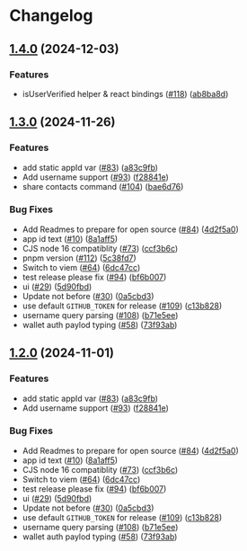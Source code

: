 # Changelog

## [1.4.0](https://github.com/worldcoin/minikit-js/compare/minikit-js-v1.3.0...minikit-js-v1.4.0) (2024-12-03)


### Features

* isUserVerified helper & react bindings ([#118](https://github.com/worldcoin/minikit-js/issues/118)) ([ab8ba8d](https://github.com/worldcoin/minikit-js/commit/ab8ba8da23709a7e5ee4fad7620d91f011735c49))

## [1.3.0](https://github.com/worldcoin/minikit-js/compare/minikit-js-v1.2.0...minikit-js-v1.3.0) (2024-11-26)


### Features

* add static appId var ([#83](https://github.com/worldcoin/minikit-js/issues/83)) ([a83c9fb](https://github.com/worldcoin/minikit-js/commit/a83c9fb6cf731efdde5e3a2b7eafe6c0915cbb50))
* Add username support ([#93](https://github.com/worldcoin/minikit-js/issues/93)) ([f28841e](https://github.com/worldcoin/minikit-js/commit/f28841e598fc181698d33819b0e56dcc73aa42a7))
* share contacts command ([#104](https://github.com/worldcoin/minikit-js/issues/104)) ([bae6d76](https://github.com/worldcoin/minikit-js/commit/bae6d76735be04cd19637f38f3f833ae164c452f))


### Bug Fixes

* Add Readmes to prepare for open source ([#84](https://github.com/worldcoin/minikit-js/issues/84)) ([4d2f5a0](https://github.com/worldcoin/minikit-js/commit/4d2f5a01a392d8ab7743747ce3ca5ba481999db5))
* app id text ([#10](https://github.com/worldcoin/minikit-js/issues/10)) ([8a1aff5](https://github.com/worldcoin/minikit-js/commit/8a1aff5b93b078a1582a06e655f27bd20da096ef))
* CJS node 16 compatiblity ([#73](https://github.com/worldcoin/minikit-js/issues/73)) ([ccf3b6c](https://github.com/worldcoin/minikit-js/commit/ccf3b6c1283dbb97f3033e20fcc05bb59cc6ef8b))
* pnpm version ([#112](https://github.com/worldcoin/minikit-js/issues/112)) ([5c38fd7](https://github.com/worldcoin/minikit-js/commit/5c38fd7d979b9626d86db3b1b6fb0ceb8a73e233))
* Switch to viem ([#64](https://github.com/worldcoin/minikit-js/issues/64)) ([6dc47cc](https://github.com/worldcoin/minikit-js/commit/6dc47cc741abfea6a185c6e42ebc405d4fc28468))
* test release please fix ([#94](https://github.com/worldcoin/minikit-js/issues/94)) ([bf6b007](https://github.com/worldcoin/minikit-js/commit/bf6b007e02c867ec09c853e07b9edb1ecba0d129))
* ui ([#29](https://github.com/worldcoin/minikit-js/issues/29)) ([5d90fbd](https://github.com/worldcoin/minikit-js/commit/5d90fbdd75237e3d849eee52cc2aab97e38b2353))
* Update not before ([#30](https://github.com/worldcoin/minikit-js/issues/30)) ([0a5cbd3](https://github.com/worldcoin/minikit-js/commit/0a5cbd39e4e3a8ef0f75c8a24d6dff790e0316fe))
* use default `GITHUB_TOKEN` for release ([#109](https://github.com/worldcoin/minikit-js/issues/109)) ([c13b828](https://github.com/worldcoin/minikit-js/commit/c13b828420d2949ca6b7d384ff2dca1ca8871214))
* username query parsing ([#108](https://github.com/worldcoin/minikit-js/issues/108)) ([b71e5ee](https://github.com/worldcoin/minikit-js/commit/b71e5eeed1e72c587fe76816d10309ae9a13e101))
* wallet auth paylod typing ([#58](https://github.com/worldcoin/minikit-js/issues/58)) ([73f93ab](https://github.com/worldcoin/minikit-js/commit/73f93abcc14ff2f112d7c1ab12973ab34f711fb8))

## [1.2.0](https://github.com/worldcoin/minikit-js/compare/minikit-js-v1.1.1...minikit-js-v1.2.0) (2024-11-01)


### Features

* add static appId var ([#83](https://github.com/worldcoin/minikit-js/issues/83)) ([a83c9fb](https://github.com/worldcoin/minikit-js/commit/a83c9fb6cf731efdde5e3a2b7eafe6c0915cbb50))
* Add username support ([#93](https://github.com/worldcoin/minikit-js/issues/93)) ([f28841e](https://github.com/worldcoin/minikit-js/commit/f28841e598fc181698d33819b0e56dcc73aa42a7))


### Bug Fixes

* Add Readmes to prepare for open source ([#84](https://github.com/worldcoin/minikit-js/issues/84)) ([4d2f5a0](https://github.com/worldcoin/minikit-js/commit/4d2f5a01a392d8ab7743747ce3ca5ba481999db5))
* app id text ([#10](https://github.com/worldcoin/minikit-js/issues/10)) ([8a1aff5](https://github.com/worldcoin/minikit-js/commit/8a1aff5b93b078a1582a06e655f27bd20da096ef))
* CJS node 16 compatiblity ([#73](https://github.com/worldcoin/minikit-js/issues/73)) ([ccf3b6c](https://github.com/worldcoin/minikit-js/commit/ccf3b6c1283dbb97f3033e20fcc05bb59cc6ef8b))
* Switch to viem ([#64](https://github.com/worldcoin/minikit-js/issues/64)) ([6dc47cc](https://github.com/worldcoin/minikit-js/commit/6dc47cc741abfea6a185c6e42ebc405d4fc28468))
* test release please fix ([#94](https://github.com/worldcoin/minikit-js/issues/94)) ([bf6b007](https://github.com/worldcoin/minikit-js/commit/bf6b007e02c867ec09c853e07b9edb1ecba0d129))
* ui ([#29](https://github.com/worldcoin/minikit-js/issues/29)) ([5d90fbd](https://github.com/worldcoin/minikit-js/commit/5d90fbdd75237e3d849eee52cc2aab97e38b2353))
* Update not before ([#30](https://github.com/worldcoin/minikit-js/issues/30)) ([0a5cbd3](https://github.com/worldcoin/minikit-js/commit/0a5cbd39e4e3a8ef0f75c8a24d6dff790e0316fe))
* use default `GITHUB_TOKEN` for release ([#109](https://github.com/worldcoin/minikit-js/issues/109)) ([c13b828](https://github.com/worldcoin/minikit-js/commit/c13b828420d2949ca6b7d384ff2dca1ca8871214))
* username query parsing ([#108](https://github.com/worldcoin/minikit-js/issues/108)) ([b71e5ee](https://github.com/worldcoin/minikit-js/commit/b71e5eeed1e72c587fe76816d10309ae9a13e101))
* wallet auth paylod typing ([#58](https://github.com/worldcoin/minikit-js/issues/58)) ([73f93ab](https://github.com/worldcoin/minikit-js/commit/73f93abcc14ff2f112d7c1ab12973ab34f711fb8))
